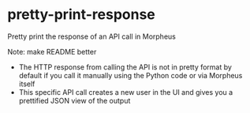 # pretty-print-response
Pretty print the response of an API call in Morpheus

Note: make README better
- The HTTP response from calling the API is not in pretty format by default if you call it manually using the Python code or via Morpheus itself 
- This specific API call creates a new user in the UI and gives you a prettified JSON view of the output 
